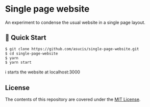 # Single page website 

An experiment to condense the usual website in a single page layout.

## 🚀 Quick Start

```sh
$ git clone https://github.com/asucis/single-page-website.git
$ cd single-page-website
$ yarn
$ yarn start
```

ℹ️ starts the website at localhost:3000

## License

The contents of this repository are covered under the [MIT License](https://github.com/asucis/single-page-website/blob/master/LICENSE).
